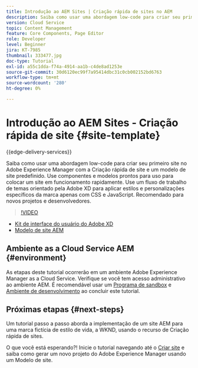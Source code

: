```yaml
---
title: Introdução ao AEM Sites | Criação rápida de sites no AEM
description: Saiba como usar uma abordagem low-code para criar seu primeiro site no Adobe Experience Manager com a Criação rápida de site e um modelo de site predefinido. Use componentes e modelos prontos para uso para colocar um site em funcionamento rapidamente. Use um fluxo de trabalho de temas orientado pela Adobe XD para aplicar estilos e personalizações específicos da marca apenas com CSS e JavaScript. Recomendado para novos projetos e desenvolvedores.
version: Cloud Service
topic: Content Management
feature: Core Components, Page Editor
role: Developer
level: Beginner
jira: KT-7985
thumbnail: 333477.jpg
doc-type: Tutorial
exl-id: a55c1dda-f74a-4914-aa1b-c4de8ad1253e
source-git-commit: 30d6120ec99f7a95414dbc31c0cb002152bd6763
workflow-type: tm+mt
source-wordcount: '280'
ht-degree: 0%

---
```


# Introdução ao AEM Sites - Criação rápida de site {#site-template}

{{edge-delivery-services}}

Saiba como usar uma abordagem low-code para criar seu primeiro site no Adobe Experience Manager com a Criação rápida de site e um modelo de site predefinido. Use componentes e modelos prontos para uso para colocar um site em funcionamento rapidamente. Use um fluxo de trabalho de temas orientado pela Adobe XD para aplicar estilos e personalizações específicos da marca apenas com CSS e JavaScript. Recomendado para novos projetos e desenvolvedores.

>[!VIDEO](https://video.tv.adobe.com/v/333477?quality=12&learn=on)

* [Kit de interface do usuário do Adobe XD](https://github.com/adobe/aem-site-template-basic/blob/main/files/wireframe.xd)
* [Modelo de site AEM](https://github.com/adobe/aem-site-template-basic)

## Ambiente as a Cloud Service AEM {#environment}

As etapas deste tutorial ocorrerão em um ambiente Adobe Experience Manager as a Cloud Service. Verifique se você tem acesso administrativo ao ambiente AEM. É recomendável usar um [Programa de sandbox](https://experienceleague.adobe.com/docs/experience-manager-cloud-service/onboarding/getting-access/sandbox-programs/introduction-sandbox-programs.html) e [Ambiente de desenvolvimento](https://experienceleague.adobe.com/docs/experience-manager-cloud-service/implementing/using-cloud-manager/manage-environments.html) ao concluir este tutorial.

## Próximas etapas {#next-steps}

Um tutorial passo a passo aborda a implementação de um site AEM para uma marca fictícia de estilo de vida, a WKND, usando o recurso de Criação rápida de sites.

O que você está esperando?! Inicie o tutorial navegando até o [Criar site](create-site.md) e saiba como gerar um novo projeto do Adobe Experience Manager usando um Modelo de site.
